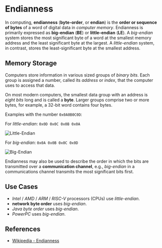 # Endianness

In computing, **endianness** (**byte-order**, or **endian**)
is the **order or sequence of bytes** of a word of digital data in *computer memory*.
Endianness is primarily expressed as **big-endian** (**BE**) or **little-endian** (**LE**).
A *big-endian* system stores the most significant byte of a word at the smallest memory address
and the least significant byte at the largest.
A *little-endian* system, in contrast, stores the least-significant byte at the smallest address.

## Memory Storage

Computers store information in various sized groups of *binary bits*.
Each group is assigned a number, called its *address* or *index*,
that the computer uses to access that data.

On most modern computers, the smallest data group with an address is *eight bits* long
and is called a **byte**.
Larger groups comprise two or more bytes, for example, a 32-bit word contains four bytes.

Examples with the number `0x0A0B0C0D`:

For *little-endian*:  `0x0D 0x0C 0x0B 0x0A`

![Little-Endian](https://leven-cn.github.io/python-handbook/imgs/little-endian-noalpha.png)

For *big-endian*: `0x0A 0x0B 0x0C 0x0D`

![Big-Endian](https://leven-cn.github.io/python-handbook/imgs/big-endian-noalpha.png)

Endianness may also be used to describe the order in which the bits
are transmitted over a **communication channel**,
e.g., *big-endian* in a communications channel transmits the most significant bits first.

## Use Cases

- *Intel* / *AMD* / *ARM* / *RISC-V* processors (CPUs) use *little-endian*.
- **network byte order** uses *big-endian*.
- *Java byte order* uses *big-endian*.
- *PowerPC* uses *big-endian*.

## References

- [Wikipedia - Endianness](https://en.wikipedia.org/wiki/Endianness)
